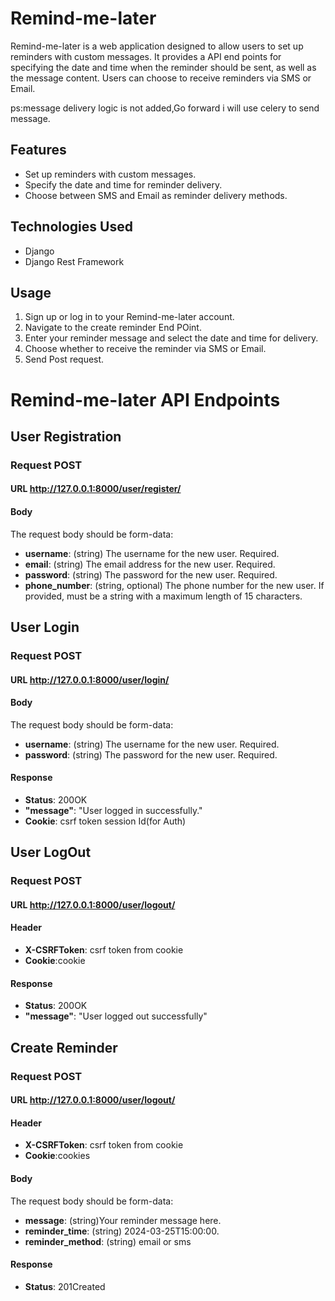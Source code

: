 # Remind-me-later

Remind-me-later is a web application designed to allow users to set up reminders with custom messages. It provides a API end points for specifying the date and time when the reminder should be sent, as well as the message content. Users can choose to receive reminders via SMS or Email.

ps:message delivery logic is not added,Go forward i will use celery to send message.

## Features

- Set up reminders with custom messages.
- Specify the date and time for reminder delivery.
- Choose between SMS and Email as reminder delivery methods.

## Technologies Used

- Django
- Django Rest Framework

## Usage

1. Sign up or log in to your Remind-me-later account.
2. Navigate to the create reminder End POint.
3. Enter your reminder message and select the date and time for delivery.
4. Choose whether to receive the reminder via SMS or Email.
5. Send Post request.

# Remind-me-later API Endpoints

## User Registration

### Request POST

#### URL http://127.0.0.1:8000/user/register/

#### Body

The request body should be form-data:

- **username**: (string) The username for the new user. Required.
- **email**: (string) The email address for the new user. Required.
- **password**: (string) The password for the new user. Required.
- **phone_number**: (string, optional) The phone number for the new user. If provided, must be a string with a maximum length of 15 characters.

## User Login

### Request POST

#### URL http://127.0.0.1:8000/user/login/

#### Body

The request body should be form-data:

- **username**: (string) The username for the new user. Required.
- **password**: (string) The password for the new user. Required.

#### Response

- **Status**: 200OK
- **"message"**: "User logged in successfully."
- **Cookie**: csrf token session Id(for Auth)

## User LogOut

### Request POST

#### URL http://127.0.0.1:8000/user/logout/

#### Header

- **X-CSRFToken**: csrf token from cookie
- **Cookie**:cookie

#### Response

- **Status**: 200OK
- **"message"**: "User logged out successfully"

## Create Reminder

### Request POST

#### URL http://127.0.0.1:8000/user/logout/

#### Header

- **X-CSRFToken**: csrf token from cookie
- **Cookie**:cookies

#### Body

The request body should be form-data:

- **message**: (string)Your reminder message here.
- **reminder_time**: (string) 2024-03-25T15:00:00.
- **reminder_method**: (string) email or sms

#### Response

- **Status**: 201Created

